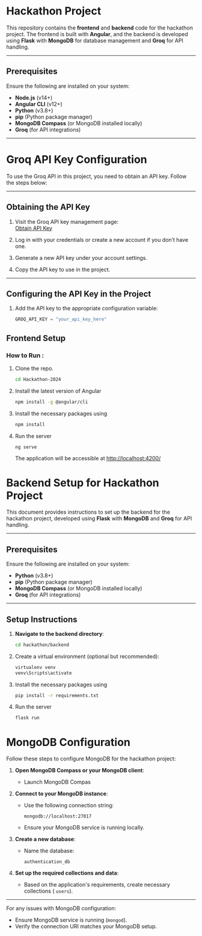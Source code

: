 # Hackathon Project

This repository contains the **frontend** and **backend** code for the hackathon project. The frontend is built with **Angular**, and the backend is developed using **Flask** with **MongoDB** for database management and **Groq** for API handling.

---

## Prerequisites

Ensure the following are installed on your system:

- **Node.js** (v14+)
- **Angular CLI** (v12+)
- **Python** (v3.8+)
- **pip** (Python package manager)
- **MongoDB Compass** (or MongoDB installed locally)
- **Groq** (for API integrations)

---

# Groq API Key Configuration

To use the Groq API in this project, you need to obtain an API key. Follow the steps below:

---

## Obtaining the API Key

1. Visit the Groq API key management page:  
   [Obtain API Key](https://console.groq.com)

2. Log in with your credentials or create a new account if you don’t have one.

3. Generate a new API key under your account settings.

4. Copy the API key to use in the project.

---

## Configuring the API Key in the Project

1. Add the API key to the appropriate configuration variable:
   ```python
   GROQ_API_KEY = "your_api_key_here"


## Frontend Setup
### How to Run :
  1. Clone the repo.
     ```bash
     cd Hackathon-2024
     ```
  2. Install the latest version of Angular
     ```bash
     npm install -g @angular/cli
     ```
  3. Install the necessary packages using
     ```bash
     npm install
     ```
  4. Run the server
     ```bash
     ng serve
     ```
     The application will be accessible at [http://localhost:4200/](http://localhost:4200/)

# Backend Setup for Hackathon Project

This document provides instructions to set up the backend for the hackathon project, developed using **Flask** with **MongoDB** and **Groq** for API handling.

---

## Prerequisites

Ensure the following are installed on your system:

- **Python** (v3.8+)
- **pip** (Python package manager)
- **MongoDB Compass** (or MongoDB installed locally)
- **Groq** (for API integrations)

---

## Setup Instructions

1. **Navigate to the backend directory**:
   ```bash
   cd hackathon/backend
   ```
2. Create a virtual environment (optional but recommended):
     ```bash
     virtualenv venv
     venv\Scripts\activate
     ```
3. Install the necessary packages using
   ```bash
   pip install -r requirements.txt
   ```
4. Run the server
   ```bash
   flask run
   ```
# MongoDB Configuration

Follow these steps to configure MongoDB for the hackathon project:

1. **Open MongoDB Compass or your MongoDB client**:
   - Launch MongoDB Compas

2. **Connect to your MongoDB instance**:
   - Use the following connection string:
     ```
     mongodb://localhost:27017
     ```
   - Ensure your MongoDB service is running locally.

3. **Create a new database**:
   - Name the database:
     ```
     authentication_db
     ```

4. **Set up the required collections and data**:
   - Based on the application's requirements, create necessary collections ( `users`).

---

For any issues with MongoDB configuration:
- Ensure MongoDB service is running (`mongod`).
- Verify the connection URI matches your MongoDB setup.

